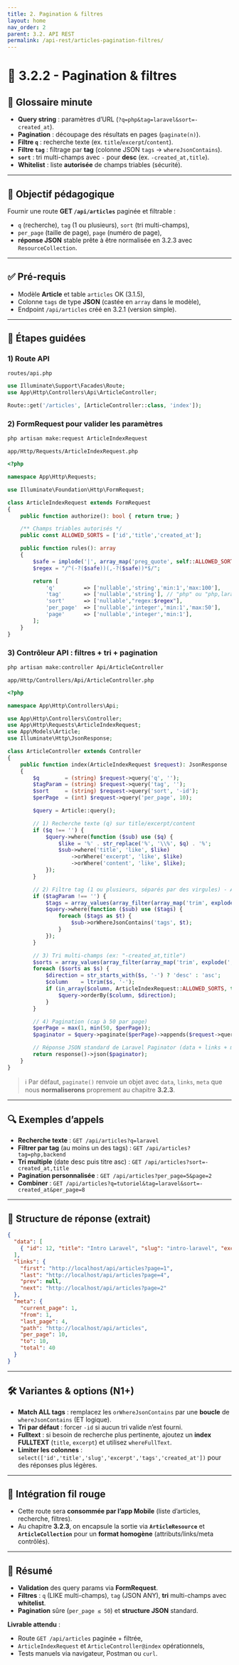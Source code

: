 ```yaml
---
title: 2. Pagination & filtres
layout: home
nav_order: 2
parent: 3.2. API REST
permalink: /api-rest/articles-pagination-filtres/
---
```


# 📘  3.2.2 - Pagination & filtres

## 📒 Glossaire minute
- **Query string** : paramètres d’URL (`?q=php&tag=laravel&sort=-created_at`).
- **Pagination** : découpage des résultats en pages (`paginate(n)`).
- **Filtre `q`** : recherche texte (ex. `title`/`excerpt`/`content`).
- **Filtre `tag`** : filtrage par **tag** (colonne JSON `tags` → `whereJsonContains`).
- **`sort`** : tri multi-champs avec `-` pour **desc** (ex. `-created_at,title`).
- **Whitelist** : liste **autorisée** de champs triables (sécurité).

---

## 🎯 Objectif pédagogique
Fournir une route **GET `/api/articles`** paginée et filtrable :
- `q` (recherche), `tag` (1 ou plusieurs), `sort` (tri multi-champs),
- `per_page` (taille de page), `page` (numéro de page),
- **réponse JSON** stable prête à être normalisée en 3.2.3 avec `ResourceCollection`.

---

## ✅ Pré-requis
- Modèle **Article** et table `articles` OK (3.1.5),
- Colonne `tags` de type **JSON** (castée en `array` dans le modèle),
- Endpoint `/api/articles` créé en 3.2.1 (version simple).

---

## 🧭 Étapes guidées

### 1) Route API
`routes/api.php`
```php
use Illuminate\Support\Facades\Route;
use App\Http\Controllers\Api\ArticleController;

Route::get('/articles', [ArticleController::class, 'index']);
````

### 2) FormRequest pour valider les paramètres

```bash
php artisan make:request ArticleIndexRequest
```

`app/Http/Requests/ArticleIndexRequest.php`

```php
<?php

namespace App\Http\Requests;

use Illuminate\Foundation\Http\FormRequest;

class ArticleIndexRequest extends FormRequest
{
    public function authorize(): bool { return true; }

    /** Champs triables autorisés */
    public const ALLOWED_SORTS = ['id','title','created_at'];

    public function rules(): array
    {
        $safe = implode('|', array_map('preg_quote', self::ALLOWED_SORTS));
        $regex = "/^(-?($safe))(,-?($safe))*$/";

        return [
            'q'         => ['nullable','string','min:1','max:100'],
            'tag'       => ['nullable','string'], // "php" ou "php,laravel"
            'sort'      => ['nullable',"regex:$regex"],
            'per_page'  => ['nullable','integer','min:1','max:50'],
            'page'      => ['nullable','integer','min:1'],
        ];
    }
}
```

### 3) Contrôleur API : filtres + tri + pagination

```bash
php artisan make:controller Api/ArticleController
```

`app/Http/Controllers/Api/ArticleController.php`

```php
<?php

namespace App\Http\Controllers\Api;

use App\Http\Controllers\Controller;
use App\Http\Requests\ArticleIndexRequest;
use App\Models\Article;
use Illuminate\Http\JsonResponse;

class ArticleController extends Controller
{
    public function index(ArticleIndexRequest $request): JsonResponse
    {
        $q        = (string) $request->query('q', '');
        $tagParam = (string) $request->query('tag', '');
        $sort     = (string) $request->query('sort', '-id');
        $perPage  = (int) $request->query('per_page', 10);

        $query = Article::query();

        // 1) Recherche texte (q) sur title/excerpt/content
        if ($q !== '') {
            $query->where(function ($sub) use ($q) {
                $like = '%' . str_replace('%', '\\%', $q) . '%';
                $sub->where('title', 'like', $like)
                    ->orWhere('excerpt', 'like', $like)
                    ->orWhere('content', 'like', $like);
            });
        }

        // 2) Filtre tag (1 ou plusieurs, séparés par des virgules) - ANY match
        if ($tagParam !== '') {
            $tags = array_values(array_filter(array_map('trim', explode(',', $tagParam))));
            $query->where(function ($sub) use ($tags) {
                foreach ($tags as $t) {
                    $sub->orWhereJsonContains('tags', $t);
                }
            });
        }

        // 3) Tri multi-champs (ex: "-created_at,title")
        $sorts = array_values(array_filter(array_map('trim', explode(',', $sort))));
        foreach ($sorts as $s) {
            $direction = str_starts_with($s, '-') ? 'desc' : 'asc';
            $column    = ltrim($s, '-');
            if (in_array($column, ArticleIndexRequest::ALLOWED_SORTS, true)) {
                $query->orderBy($column, $direction);
            }
        }

        // 4) Pagination (cap à 50 par page)
        $perPage = max(1, min(50, $perPage));
        $paginator = $query->paginate($perPage)->appends($request->query());

        // Réponse JSON standard de Laravel Paginator (data + links + meta)
        return response()->json($paginator);
    }
}
```

> ℹ️ Par défaut, `paginate()` renvoie un objet avec `data`, `links`, `meta` que nous **normaliserons** proprement au chapitre **3.2.3**.

---

## 🔍 Exemples d’appels

* **Recherche texte** :
  `GET /api/articles?q=laravel`
* **Filtrer par tag** (au moins un des tags) :
  `GET /api/articles?tag=php,backend`
* **Tri multiple** (date desc puis titre asc) :
  `GET /api/articles?sort=-created_at,title`
* **Pagination personnalisée** :
  `GET /api/articles?per_page=5&page=2`
* **Combiner** :
  `GET /api/articles?q=tutoriel&tag=laravel&sort=-created_at&per_page=8`

---

## 🧪 Structure de réponse (extrait)

```json
{
  "data": [
    { "id": 12, "title": "Intro Laravel", "slug": "intro-laravel", "excerpt": "...", "tags": ["php","laravel"] }
  ],
  "links": {
    "first": "http://localhost/api/articles?page=1",
    "last": "http://localhost/api/articles?page=4",
    "prev": null,
    "next": "http://localhost/api/articles?page=2"
  },
  "meta": {
    "current_page": 1,
    "from": 1,
    "last_page": 4,
    "path": "http://localhost/api/articles",
    "per_page": 10,
    "to": 10,
    "total": 40
  }
}
```

---

## 🛠 Variantes & options (N1+)

* **Match ALL tags** : remplacez les `orWhereJsonContains` par une **boucle** de `whereJsonContains` (ET logique).
* **Tri par défaut** : forcer `-id` si aucun tri valide n’est fourni.
* **Fulltext** : si besoin de recherche plus pertinente, ajoutez un **index FULLTEXT** (`title`, `excerpt`) et utilisez `whereFullText`.
* **Limiter les colonnes** : `select(['id','title','slug','excerpt','tags','created_at'])` pour des réponses plus légères.

---

## 🧩 Intégration fil rouge

* Cette route sera **consommée par l’app Mobile** (liste d’articles, recherche, filtres).
* Au chapitre **3.2.3**, on encapsule la sortie via **`ArticleResource`** et **`ArticleCollection`** pour un **format homogène** (attributs/links/meta contrôlés).

---

## 🧾 Résumé

* **Validation** des query params via **FormRequest**.
* **Filtres** : `q` (LIKE multi-champs), `tag` (JSON ANY), **tri** multi-champs avec **whitelist**.
* **Pagination** sûre (`per_page ≤ 50`) et **structure JSON** standard.

**Livrable attendu** :

* Route `GET /api/articles` paginée + filtrée,
* `ArticleIndexRequest` et `ArticleController@index` opérationnels,
* Tests manuels via navigateur, Postman ou `curl`.

